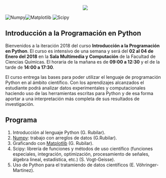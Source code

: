 <p align="center">
  <img src ="ttps://upload.wikimedia.org/wikipedia/commons/thumb/f/f8/Python_logo_and_wordmark.svg/320px-Python_logo_and_wordmark.svg.png">
</p>



![Numpy](https://upload.wikimedia.org/wikipedia/en/1/1b/NumPy_logo.png)![Matplotlib](https://upload.wikimedia.org/wikipedia/en/thumb/5/56/Matplotlib_logo.svg/320px-Matplotlib_logo.svg.png) ![Scipy](https://upload.wikimedia.org/wikipedia/en/5/58/Scipylogo.png)


## Introducción a la Programación en Python

Bienvenidos a la iteración 2018 del curso **Introducción a la Programación en Python**. El curso es intensivo de una semana 
y será del **02 al 04 de Enero del 2018** en la **Sala Multimedia y Computación** de la Facultad de Ciencias Químicas. El horaria de la mañana es de **09:00 a 12:30** y el de la tarde de **14:00 a 17:30**. 

El curso entrega las bases para poder utilizar el lenguaje de programación Python en al ámbito científico. Con los aprendizajes alcanzados el estudiante podrá analizar datos experimentales y computacionales haciendo uso de las herramientas escritas para Python y de esa forma aportar a una interpretación más completa de sus resultados de investigación. 


## Programa

1. Introducción al lenguaje Python (G. Rubilar).
2. [Numpy](http://www.numpy.org): trabajo con arreglos de datos (G.Rubilar).
3. Graficando con [Matplotlib](http://www.matplotlib.org) (G. Rubilar).
4. Scipy: librerı́a de funciones y métodos de uso cientı́fico (funciones especiales, integración, optimización, procesamiento de señales, álgebra lineal, estadı́stica, etc.) (S. Vogt-Geisse).
5. Uso de Python para el tratamiendo de datos cientı́ficos (E. Vöhringer-Martinez).
